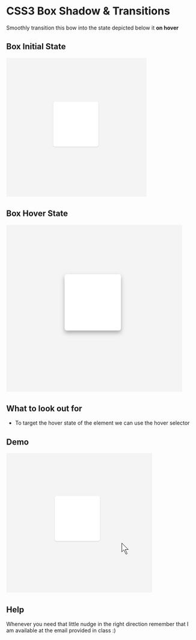 # CSS3 Box Shadow & Transitions

Smoothly transition this bow into the state depicted below it __on hover__

## Box Initial State

![alt text](./boxstate1.JPG "boxstate1.JPG")

## Box Hover State

![alt text](./boxstate2.JPG "boxstate2.JPG")

## What to look out for

* To target the hover state of the element we can use the hover selector

## Demo

![alt text](./boxanimation.gif "boxanimation.gif")

## Help

Whenever you need that little nudge in the right direction remember that I am available at the email provided in class :)